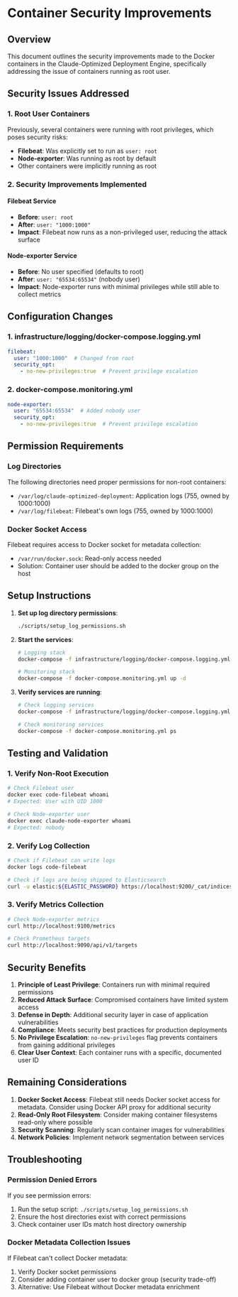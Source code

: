 # Container Security Improvements

## Overview

This document outlines the security improvements made to the Docker containers in the Claude-Optimized Deployment Engine, specifically addressing the issue of containers running as root user.

## Security Issues Addressed

### 1. Root User Containers
Previously, several containers were running with root privileges, which poses security risks:
- **Filebeat**: Was explicitly set to run as `user: root`
- **Node-exporter**: Was running as root by default
- Other containers were implicitly running as root

### 2. Security Improvements Implemented

#### Filebeat Service
- **Before**: `user: root`
- **After**: `user: "1000:1000"`
- **Impact**: Filebeat now runs as a non-privileged user, reducing the attack surface

#### Node-exporter Service
- **Before**: No user specified (defaults to root)
- **After**: `user: "65534:65534"` (nobody user)
- **Impact**: Node-exporter runs with minimal privileges while still able to collect metrics

## Configuration Changes

### 1. infrastructure/logging/docker-compose.logging.yml
```yaml
filebeat:
  user: "1000:1000"  # Changed from root
  security_opt:
    - no-new-privileges:true  # Prevent privilege escalation
```

### 2. docker-compose.monitoring.yml
```yaml
node-exporter:
  user: "65534:65534"  # Added nobody user
  security_opt:
    - no-new-privileges:true  # Prevent privilege escalation
```

## Permission Requirements

### Log Directories
The following directories need proper permissions for non-root containers:
- `/var/log/claude-optimized-deployment`: Application logs (755, owned by 1000:1000)
- `/var/log/filebeat`: Filebeat's own logs (755, owned by 1000:1000)

### Docker Socket Access
Filebeat requires access to Docker socket for metadata collection:
- `/var/run/docker.sock`: Read-only access needed
- Solution: Container user should be added to the docker group on the host

## Setup Instructions

1. **Set up log directory permissions**:
   ```bash
   ./scripts/setup_log_permissions.sh
   ```

2. **Start the services**:
   ```bash
   # Logging stack
   docker-compose -f infrastructure/logging/docker-compose.logging.yml up -d
   
   # Monitoring stack
   docker-compose -f docker-compose.monitoring.yml up -d
   ```

3. **Verify services are running**:
   ```bash
   # Check logging services
   docker-compose -f infrastructure/logging/docker-compose.logging.yml ps
   
   # Check monitoring services
   docker-compose -f docker-compose.monitoring.yml ps
   ```

## Testing and Validation

### 1. Verify Non-Root Execution
```bash
# Check Filebeat user
docker exec code-filebeat whoami
# Expected: User with UID 1000

# Check Node-exporter user
docker exec claude-node-exporter whoami
# Expected: nobody
```

### 2. Verify Log Collection
```bash
# Check if Filebeat can write logs
docker logs code-filebeat

# Check if logs are being shipped to Elasticsearch
curl -u elastic:${ELASTIC_PASSWORD} https://localhost:9200/_cat/indices?v
```

### 3. Verify Metrics Collection
```bash
# Check Node-exporter metrics
curl http://localhost:9100/metrics

# Check Prometheus targets
curl http://localhost:9090/api/v1/targets
```

## Security Benefits

1. **Principle of Least Privilege**: Containers run with minimal required permissions
2. **Reduced Attack Surface**: Compromised containers have limited system access
3. **Defense in Depth**: Additional security layer in case of application vulnerabilities
4. **Compliance**: Meets security best practices for production deployments
5. **No Privilege Escalation**: `no-new-privileges` flag prevents containers from gaining additional privileges
6. **Clear User Context**: Each container runs with a specific, documented user ID

## Remaining Considerations

1. **Docker Socket Access**: Filebeat still needs Docker socket access for metadata. Consider using Docker API proxy for additional security
2. **Read-Only Root Filesystem**: Consider making container filesystems read-only where possible
3. **Security Scanning**: Regularly scan container images for vulnerabilities
4. **Network Policies**: Implement network segmentation between services

## Troubleshooting

### Permission Denied Errors
If you see permission errors:
1. Run the setup script: `./scripts/setup_log_permissions.sh`
2. Ensure the host directories exist with correct permissions
3. Check container user IDs match host directory ownership

### Docker Metadata Collection Issues
If Filebeat can't collect Docker metadata:
1. Verify Docker socket permissions
2. Consider adding container user to docker group (security trade-off)
3. Alternative: Use Filebeat without Docker metadata enrichment